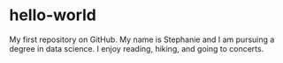 # hello-world
My first repository on GitHub.
My name is Stephanie and I am pursuing a degree in data science.
I enjoy reading, hiking, and going to concerts.
